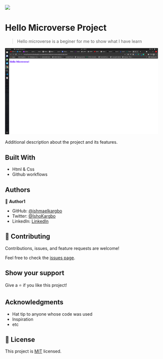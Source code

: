 ![](https://img.shields.io/badge/Microverse-blueviolet)

# Hello Microverse Project

> Hello microverse is a beginer for me to show what I have learn

![screenshot](./app_screenshot.png)

Additional description about the project and its features.

## Built With

- Html & Css
- Github workflows

## Authors

👤 **Author1**

- GitHub: [@ishmaelkargbo](https://github.com/ishmaelkargbo)
- Twitter: [@IshoKargbo](https://twitter.com/IshoKargbo)
- LinkedIn: [LinkedIn](https://linkedin.com/in/ishmael-kargbo-9a986a214)

## 🤝 Contributing

Contributions, issues, and feature requests are welcome!

Feel free to check the [issues page](../../issues/).

## Show your support

Give a ⭐️ if you like this project!

## Acknowledgments

- Hat tip to anyone whose code was used
- Inspiration
- etc

## 📝 License

This project is [MIT](./MIT.md) licensed.

